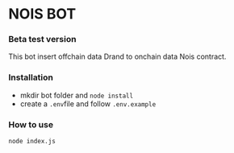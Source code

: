 # NOIS BOT

### Beta test version
This bot insert offchain data Drand to onchain data Nois contract. 


### Installation
- mkdir bot folder and `node install`
- create a `.env`file and follow `.env.example`

### How to use 

```node index.js```
